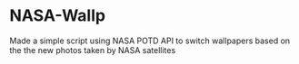 # NASA-Wallp
Made a simple script using NASA POTD API to switch wallpapers based on the the new photos taken by NASA satellites
